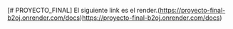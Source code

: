 [# PROYECTO_FINAL] El siguiente link es el render.(https://proyecto-final-b2oj.onrender.com/docs)https://proyecto-final-b2oj.onrender.com/docs)

